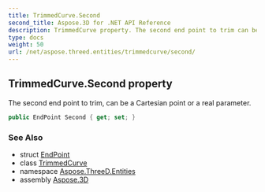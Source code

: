 ```yaml
---
title: TrimmedCurve.Second
second_title: Aspose.3D for .NET API Reference
description: TrimmedCurve property. The second end point to trim can be a Cartesian point or a real parameter
type: docs
weight: 50
url: /net/aspose.threed.entities/trimmedcurve/second/
---
```

## TrimmedCurve.Second property

The second end point to trim, can be a Cartesian point or a real parameter.

```csharp
public EndPoint Second { get; set; }
```

### See Also

* struct [EndPoint](../../endpoint/)
* class [TrimmedCurve](../)
* namespace [Aspose.ThreeD.Entities](../../../aspose.threed.entities/)
* assembly [Aspose.3D](../../../)


